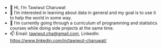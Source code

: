 - 👋 Hi, I’m Tawiwut Charuwat
- 👀 I’m interested in learning about data in general and my goal is to use it to help the world in some way.
- 🌱 I’m currently going through a curriculum of programming and statistics courses while doing side projects at the same time.
- 📫 Email: tawiwut.cha@gmail.com, LinkedIn: https://www.linkedin.com/in/tawiwut-charuwat/

<!---
tawiwut-cha/tawiwut-cha is a ✨ special ✨ repository because its `README.md` (this file) appears on your GitHub profile.
You can click the Preview link to take a look at your changes.
--->
